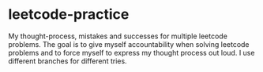# leetcode-practice
My thought-process, mistakes and successes for multiple leetcode problems. The goal is to give myself accountability when solving leetcode problems and to force myself to express my thought process out loud. I use different branches for different tries.
